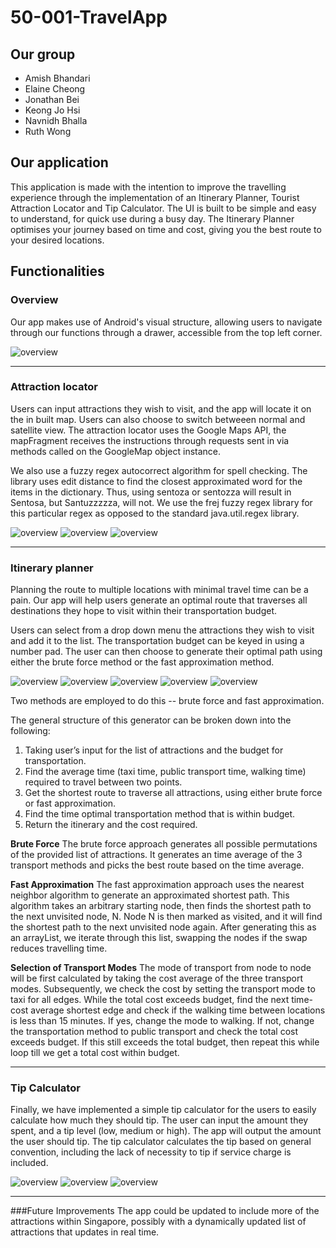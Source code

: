 # 50-001-TravelApp
## Our group
- Amish Bhandari
- Elaine Cheong
- Jonathan Bei
- Keong Jo Hsi
- Navnidh Bhalla
- Ruth Wong

## Our application
This application is made with the intention to improve the travelling experience through the implementation of an Itinerary Planner, Tourist Attraction Locator and Tip Calculator. The UI is built to be simple and easy to understand, for quick use during a busy day. The Itinerary Planner optimises your journey based on time and cost, giving you the best route to your desired locations.

## Functionalities
### Overview
Our app makes use of Android's visual structure, allowing users to navigate through our functions through a drawer, accessible from the top left corner.

![overview](https://github.com/amish995/50-001-TravelApp/blob/master/screenshots/App%20Drawer.png)

  ***
### Attraction locator
Users can input attractions they wish to visit, and the app will locate it on the in built map. Users can also choose to switch betweeen normal and satellite view.
The attraction locator uses the Google Maps API, the mapFragment receives the instructions through requests sent in via methods called on the GoogleMap object instance.

We also use a fuzzy regex autocorrect algorithm for spell checking. The library uses edit distance to find the closest approximated word for the items in the dictionary. Thus, using sentoza or sentozza will result in Sentosa, but Santuzzzzza, will not. We use the frej fuzzy regex library for this particular regex as opposed to the standard java.util.regex library.

![overview](https://github.com/amish995/50-001-TravelApp/blob/master/screenshots/Attraction%20Locator-1.png)
![overview](https://github.com/amish995/50-001-TravelApp/blob/master/screenshots/Attraction%20Locator-2.png)
![overview](https://github.com/amish995/50-001-TravelApp/blob/master/screenshots/Attraction%20Locator-3.png)

  ***
### Itinerary planner
Planning the route to multiple locations with minimal travel time can be a pain. Our app will help users generate an optimal route that traverses all destinations they hope to visit within their transportation budget.

Users can select from a drop down menu the attractions they wish to visit and add it to the list. The transportation budget can be keyed in using a number pad. The user can then choose to generate their optimal path using either the brute force method or the fast approximation method.

![overview](https://github.com/amish995/50-001-TravelApp/blob/master/screenshots/Itinerary%20Planner-1.png)
![overview](https://github.com/amish995/50-001-TravelApp/blob/master/screenshots/Itinerary%20Planner-2.png)
![overview](https://github.com/amish995/50-001-TravelApp/blob/master/screenshots/Itinerary%20Planner-3.png)
![overview](https://github.com/amish995/50-001-TravelApp/blob/master/screenshots/Itinerary%20Planner-4.png)
![overview](https://github.com/amish995/50-001-TravelApp/blob/master/screenshots/Itinerary%20Planner-5.png)



Two methods are employed to do this -- brute force and fast approximation.

The general structure of this generator can be broken down into the following:  
1. Taking user’s input for the list of attractions and the budget for transportation.  
2. Find the average time (taxi time, public transport time, walking time) required to travel between two points.   
3. Get the shortest route to traverse all attractions, using either brute force or fast approximation.   
4. Find the time optimal transportation method that is within budget.   
5. Return the itinerary and the cost required.   

**Brute Force**
The brute force approach generates all possible permutations of the provided list of attractions. It generates an time average of the 3 transport methods and picks the best route based on the time average.

**Fast Approximation**
The fast approximation approach uses the nearest neighbor algorithm to generate an approximated shortest path. This algorithm takes an arbitrary starting node, then finds the shortest path to the next unvisited node, N. Node N is then marked as visited, and it will find the shortest path to the next unvisited node again.
After generating this as an arrayList, we iterate through this list, swapping the nodes if the swap reduces travelling time.

**Selection of Transport Modes**
The mode of transport from node to node will be first calculated by taking the cost average of the three transport modes. Subsequently, we check the cost by setting the transport mode to taxi for all edges. While the total cost exceeds budget, find the next time-cost average shortest edge and check if the walking time between locations is less than 15 minutes. If yes, change the mode to walking. If not, change the transportation method to public transport and check the total cost exceeds budget. If this still exceeds the total budget, then repeat this while loop till we get a total cost within budget.

   ***
### Tip Calculator
Finally, we have implemented a simple tip calculator for the users to easily calculate how much they should tip. The user can input the amount they spent, and a tip level (low, medium or high). The app will output the amount the user should tip. The tip calculator calculates the tip based on general convention, including the lack of necessity to tip if service charge is included.

![overview](https://github.com/amish995/50-001-TravelApp/blob/master/screenshots/Tip1.png) ![overview](https://github.com/amish995/50-001-TravelApp/blob/master/screenshots/Tip2.png)
![overview](https://github.com/amish995/50-001-TravelApp/blob/master/screenshots/Tip3.png)

  ***
###Future Improvements
The app could be updated to include more of the attractions within Singapore, possibly with a dynamically updated list of attractions that updates in real time.
